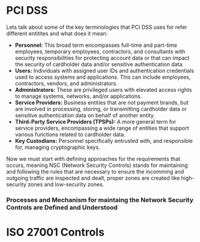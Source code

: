 # PCI DSS

Lets talk about some of the key terminologies that PCI DSS uses for refer different entitites and what does it mean:

* **Personnel:** This broad term encompasses full-time and part-time employees, temporary employees, contractors, and consultants with security responsibilities for protecting account data or that can impact the security of cardholder data and/or sensitive authentication data.
* **Users:** Individuals with assigned user IDs and authentication credentials used to access systems and applications. This can include employees, contractors, vendors, and administrators.
* **Administrators:** These are privileged users with elevated access rights to manage systems, networks, and/or applications.
* **Service Providers:** Business entities that are not payment brands, but are involved in processing, storing, or transmitting cardholder data or sensitive authentication data on behalf of another entity.
* **Third-Party Service Providers (TPSPs):**  A more general term for service providers, encompassing a wide range of entities that support various functions related to cardholder data.
* **Key Custodians:** Personnel specifically entrusted with, and responsible for, managing cryptographic keys.

Now we must start with defining approaches for the requirements that occurs, meaning NSC (Network Security Controls) stands for maintaining and following the rules that are necessary to ensure the incomming and outgoing traffic are inspected and dealt, proper zones are created like high-security zones and low-security zones.

### Processes and Mechanism for maintaing the Network Security Controls are Defined and Understood

### 

# ISO 27001 Controls



